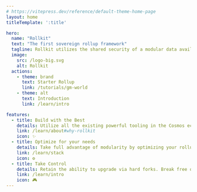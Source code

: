 ```yaml
---
# https://vitepress.dev/reference/default-theme-home-page
layout: home
titleTemplate: ':title'

hero:
  name: "Rollkit"
  text: "The first sovereign rollup framework"
  tagline: Rollkit utilizes the shared security of a modular data availability network to allow anyone to launch their own sovereign, customizable blockchain as easily as a smart contract
  image:
    src: /logo-big.svg
    alt: Rollkit
  actions:
    - theme: brand
      text: Starter Rollup
      link: /tutorials/gm-world
    - theme: alt
      text: Introduction
      link: /learn/intro

features:
  - title: Build with the Best
    details: Utilize all the existing powerful tooling in the Cosmos ecosystem including IBC, ABCI++, and CometBFT RPC equivalency.
    link: /learn/about#why-rollkit
    icon: ✨
  - title: Optimize for your needs
    details: Take full advantage of modularity by optimizing your rollup to your needs. Tailor your block production. Choose your VM. Pick your DA layer.
    link: /learn/stack
    icon: ⚙️
  - title: Take Control
    details: Retain the ability to upgrade via hard forks. Break free of offchain councils holding upgrade keys. Allow your community to be sovereign.
    link: /learn/intro
    icon: 🎮
---
```

